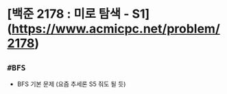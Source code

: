 # [백준 2178 : 미로 탐색 - S1] (<https://www.acmicpc.net/problem/2178>)

## `#BFS`

- BFS 기본 문제 (요즘 추세론 S5 줘도 될 듯)
